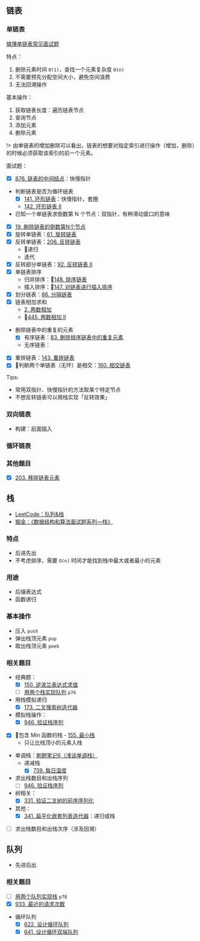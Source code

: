 ## 链表

### 单链表

[搞懂单链表常见面试题](https://juejin.im/post/5aa299c1518825557b4c5806)

特点：

1. 删除元素时间 `O(1)`，查找一个元素复杂度 `O(n)`
2. 不需要预先分配空间大小，避免空间浪费
3. 无法回溯操作

基本操作：

1. 获取链表长度：遍历链表节点 
2. 查询节点
3. 添加元素
4. 删除元素

!> 由单链表的增加删除可以看出，链表的想要对指定索引进行操作（增加，删除）的时候必须获取该索引的前一个元素。

面试题：

- [x] [876. 链表的中间结点](https://leetcode-cn.com/problems/middle-of-the-linked-list/)：快慢指针
- 判断链表是否为循环链表
  - [x] [141. 环形链表](https://leetcode-cn.com/problems/linked-list-cycle/)：快慢指针，套圈
  - [142. 环形链表 II](https://leetcode-cn.com/problems/linked-list-cycle-ii/)
- 已知一个单链表求倒数第 N 个节点：双指针，有种滑动窗口的意味
- [x] [19. 删除链表的倒数第N个节点](https://leetcode-cn.com/problems/remove-nth-node-from-end-of-list/)
- [x] 旋转单链表：[61. 旋转链表](https://leetcode-cn.com/problems/rotate-list/solution/chuan-zhen-yin-xian-by-liweiwei1419/)
- [x] 反转单链表：[206. 反转链表](https://leetcode-cn.com/problems/reverse-linked-list/) 
  - 🧐递归
  - 迭代
- [x] 反转部分单链表：[92. 反转链表 II](https://leetcode-cn.com/problems/reverse-linked-list-ii/)
- [x] 单链表排序
  - 归并排序：🧐[148. 排序链表](https://leetcode-cn.com/problems/sort-list/)
  - 插入排序：🧐[147. 对链表进行插入排序](https://leetcode-cn.com/problems/insertion-sort-list/)
- [x] 划分链表：[86. 分隔链表](https://leetcode-cn.com/problems/partition-list/)
- [x] 链表相加求和
  - [2. 两数相加](https://leetcode-cn.com/problems/add-two-numbers/)
  - 🧐[445. 两数相加 II](https://leetcode-cn.com/problems/add-two-numbers-ii/)
- 删除链表中的重复的元素
  - [x] 有序链表：[83. 删除排序链表中的重复元素](https://leetcode-cn.com/problems/remove-duplicates-from-sorted-list/)
  - 无序链表：
- [x] 重排链表：[143. 重排链表](https://leetcode-cn.com/problems/reorder-list/)
- [x] 🧐判断两个单链表（无环）是相交：[160. 相交链表](https://leetcode-cn.com/problems/intersection-of-two-linked-lists/)

Tips:

- 常用双指针、快慢指针的方法取某个特定节点
- 不想反转链表可以用栈实现「反转效果」

### 双向链表

- 构建：前面插入

### 循环链表

### 其他题目

- [x] [203. 移除链表元素](https://leetcode-cn.com/problems/remove-linked-list-elements/submissions/)

## 栈

- [LeetCode：队列&栈](https://leetcode-cn.com/explore/learn/card/queue-stack/218/stack-last-in-first-out-data-structure/)
- [掘金：《数据结构和算法面试题系列—栈》](https://juejin.im/post/5b9c78cdf265da0ab915b5da)

### 特点

- 后进先出
- 不考虑排序，需要 `O(n)` 时间才能找到栈中最大或者最小的元素

### 用途

- 后缀表达式
- 函数递归

### 基本操作

- 压入 `push`
- 弹出栈顶元素 `pop`
- 取出栈顶元素 `peek`

### 相关题目

- 经典题：
  - [x] [150. 逆波兰表达式求值](https://leetcode-cn.com/problems/evaluate-reverse-polish-notation/)
  - [ ] [用两个栈实现队列](https://leetcode-cn.com/problems/implement-queue-using-stacks/) `p76`
- 用栈模拟递归
  - [x] [173. 二叉搜索树迭代器](https://leetcode-cn.com/problems/binary-search-tree-iterator/)
- 模拟栈操作：
  - [x] [946. 验证栈序列](https://leetcode-cn.com/problems/validate-stack-sequences/)
- [x] 🧐包含 Min 函数的栈 - [155. 最小栈](https://leetcode-cn.com/problems/min-stack/)
  - 只让比栈顶小的元素入栈
- 单调栈：[刷题笔记6（浅谈单调栈）](https://zhuanlan.zhihu.com/p/26465701)
  - 递减栈
    - [x] [739. 每日温度](https://leetcode-cn.com/problems/daily-temperatures/)
- 求出栈数目和出栈序列
  - [ ] [946. 验证栈序列](https://leetcode-cn.com/problems/validate-stack-sequences/)
- 树相关：
  - [x] [331. 验证二叉树的前序序列化](https://leetcode-cn.com/problems/verify-preorder-serialization-of-a-binary-tree/)
- 其他：
  - [x] [341. 扁平化嵌套列表迭代器](https://leetcode-cn.com/problems/flatten-nested-list-iterator/)：递归或栈
- [ ] 求出栈数目和出栈次序（涉及回溯）

## 队列

- 先进后出
  
### 相关题目

- [ ] [用两个队列实现栈](https://leetcode-cn.com/problems/implement-stack-using-queues/) `p78`
- [x] [933. 最近的请求次数](https://leetcode-cn.com/problems/number-of-recent-calls/)
- 循环队列
  - [x] [622. 设计循环队列](https://leetcode-cn.com/problems/design-circular-queue/)
  - [x] [641. 设计循环双端队列](https://leetcode-cn.com/problems/design-circular-deque/) 